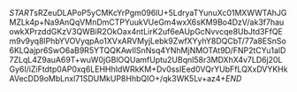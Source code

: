 $START$sRZeuDLAPoP5yCMKcYrPgm096lU+5LdryaTYunuXc01MXWWTAhJGMZLk4p+Na9AnQqVMnDmCTPYuukVUeGm4wxX6sKM9Bo4DzV/ak3f7hauowkXPrzddGKzV3QWBiR2OkOax4ntLirK2uf6eAUpGcNvvcqe8UbJtd3FfQEm9v9yq8lPhbYVOVyqpAo1XVxARVMyjLebk9ZwfXYyhY8DQCbT/77a8ESnSo6KLQajpr6SwO6aB9R5YTQQKAwIlSnNsq4YNhMjNMOTAt9D/FNP2tCYu1alD7ZLqL4Z9auA69T+wuW0jGBlOQUamfUptu2UBqnl58r3MDXhX4v7LD6j20LGy6I/iZiFtdtp0AP0xq6LEHHhIdWRkKM+Dv0ssIEed0VQrYUbFfLQXxDVYKHkAVecDD9oMbLnxl71SDUMkUP8HhbQIO+/qk3WK5Lv+az4+$END$